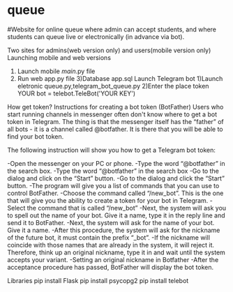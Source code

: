 # queue

#Website for online queue where admin can accept students, and where students can queue live or electronically (in advance via bot).

Two sites for admins(web version only) and users(mobile version only)
Launching mobile and web versions
1) Launch mobile _main_.py file
2) Run web app.py file
3)Database app.sql
Launch Telegram bot
1)Launch eletronic queue.py,telegram_bot_queue.py
2)Enter the place token YOUR bot = telebot.TeleBot('YOUR KEY')

How get token?
Instructions for creating a bot token (BotFather)
Users who start running channels in messenger often don't know where to get a bot token in Telegram. The thing is that the messenger itself has the “father” of all bots - it is a channel called @botfather. It is there that you will be able to find your bot token. 

The following instruction will show you how to get a Telegram bot token:

-Open the messenger on your PC or phone.
-Type the word “@botfather” in the search box.
-Type the word “@botfather” in the search box
-Go to the dialog and click on the “Start” button.
-Go to the dialog and click the “Start” button.
-The program will give you a list of commands that you can use to control BotFather.
-Choose the command called “/new_bot”. This is the one that will give you the ability to create a token for your bot in Telegram.
-Select the command that is called “/new_bot”
-Next, the system will ask you to spell out the name of your bot. Give it a name, type it in the reply line and send it to BotFather.
-Next, the system will ask for the name of your bot. Give it a name.
-After this procedure, the system will ask for the nickname of the future bot, it must contain the prefix “_bot”.
-If the nickname will coincide with those names that are already in the system, it will reject it. Therefore, think up an original nickname, type it in and wait until the system accepts your variant.
-Setting an original nickname in Botfather
-After the acceptance procedure has passed, BotFather will display the bot token.


Libraries
pip install Flask
pip install psycopg2
pip install telebot
